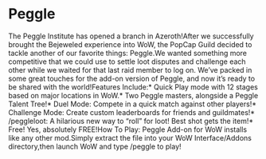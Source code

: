 # Peggle

The Peggle Institute has opened a branch in Azeroth!After we successfully brought the Bejeweled experience into WoW, the PopCap Guild decided to tackle another of our favorite things: Peggle.We wanted something more competitive that we could use to settle loot disputes and challenge each other while we waited for that last raid member to log on. We’ve packed in some great touches for the add-on version of Peggle, and now it’s ready to be shared with the world!Features Include:* Quick Play mode with 12 stages based on major locations in WoW.* Two Peggle masters, alongside a Peggle Talent Tree!* Duel Mode: Compete in a quick match against other players!* Challenge Mode: Create custom leaderboards for friends and guildmates!* /peggleloot: A hilarious new way to “roll” for loot! Best shot gets the item!* Free! Yes, absolutely FREE!How To Play: Peggle Add-on for WoW installs like any other mod.Simply extract the file into your WoW Interface/Addons directory,then launch WoW and type /peggle to play!
